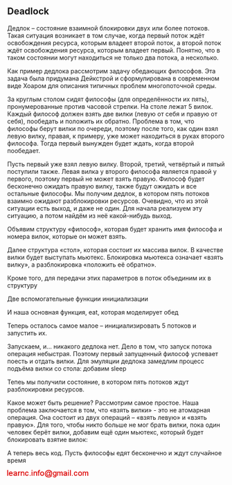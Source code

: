 ## Deadlock

Дедлок – состояние взаимной блокировки двух или более потоков. Такая ситуация возникает в том случае, 
когда первый поток ждёт освобождения ресурса, которым владеет второй поток, а второй поток ждёт освобождения ресурса, которым владеет первый. 
Понятно, что в таком состоянии могут находиться не только два потока, а несколько.

Как пример дедлока рассмотрим задачу обедающих философов. Эта задача была придумана Дейкстрой и сформулирована в современном виде Хоаром для 
описания типичных проблем многопоточной среды.

За круглым столом сидят философы (для определённости их пять), пронумерованные против часовой стрелки. На столе лежат 5 вилок. Каждый философ должен взять две вилки 
(левую от себя и правую от себя), пообедать и положить их обратно. Проблема в том, что философы берут вилки по очереди, поэтому 
после того, как один взял левую вилку, правая, к примеру, уже может находиться в руках второго философа. Тогда 
первый вынужден будет ждать, когда второй пообедает.

Пусть первый уже взял левую вилку. Второй, третий, четвёртый и пятый поступили также. Левая вилка у второго философа является правой у первого, поэтому первый не может взять правую. Философ будет бесконечно ожидать правую вилку, также будут ожидать и все остальные философы. Мы получим дедлок, в котором пять потоков взаимно ожидают разблокировки ресурсов. Очевидно, что из этой ситуации есть выход, и даже не один.
Для начала реализуем эту ситуацию, а потом найдём из неё какой-нибудь выход.

Объявим структуру «философ», которая будет хранить имя философа и номера вилок, которые он может взять.

Далее структура «стол», которая состоит их массива вилок. В качестве вилки будет выступать мьютекс. Блокировка мьютекса означает «взять вилку», а разблокировка «положить её обратно».

Кроме того, для передачи этих параметров в поток объединим их в структуру

Две вспомогательные функции инициализации

И наша основная функция, eat, которая моделирует обед

Теперь осталось самое малое – инициализировать 5 потоков и запустить их.

Запускаем, и… никакого дедлока нет. Дело в том, что запуск потока операция небыстрая. Поэтому первый запущенный философ успевает поесть и отдать вилки. Для эмуляции дедлока замедлим процесс подъёма вилки со стола: добавим sleep

Тепеь мы получили состояние, в котором пять потоков ждут разблокировки ресурсов.

Какое может быть решение? Рассмотрим самое простое. Наша проблема заключается в том, что «взять вилки» - это не атомарная операция. 
Она состоит из двух операций – «взять левую» и «взять правую». Для того, чтобы никто больше не мог брать вилки, пока один человек 
берёт вилки, добавим ещё один мьютекс, который будет блокировать взятие вилок:

А теперь весь код. Пусть философы едят бесконечно и ждут случайное время

![mail.png](../images/mail.png)

